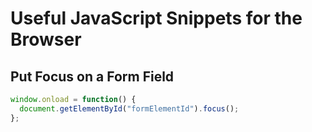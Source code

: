 # Useful JavaScript Snippets for the Browser

## Put Focus on a Form Field

```javascript
window.onload = function() {
  document.getElementById("formElementId").focus();
};
```

